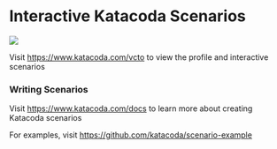 # Interactive Katacoda Scenarios

[![](http://shields.katacoda.com/katacoda/vcto/count.svg)](https://www.katacoda.com/vcto "Get your profile on Katacoda.com")

Visit https://www.katacoda.com/vcto to view the profile and interactive scenarios

### Writing Scenarios
Visit https://www.katacoda.com/docs to learn more about creating Katacoda scenarios

For examples, visit https://github.com/katacoda/scenario-example
